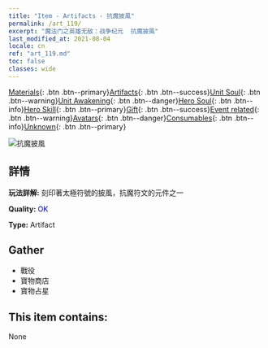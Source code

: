 ```yaml
---
title: "Item - Artifacts - 抗魔披風"
permalink: /art_119/
excerpt: "魔法门之英雄无敌：战争纪元  抗魔披風"
last_modified_at: 2021-08-04
locale: cn
ref: "art_119.md"
toc: false
classes: wide
---
```

 [Materials](/ItemsCN/){: .btn .btn--primary}[Artifacts](/ItemsCN/Artifacts/){: .btn .btn--success}[Unit Soul](/ItemsCN/UnitSoul/){: .btn .btn--warning}[Unit Awakening](/ItemsCN/UnitAwakening/){: .btn .btn--danger}[Hero Soul](/ItemsCN/HeroSoul/){: .btn .btn--info}[Hero Skill](/ItemsCN/HeroSkill/){: .btn .btn--primary}[Gift](/ItemsCN/Gift/){: .btn .btn--success}[Event related](/ItemsCN/Events/){: .btn .btn--warning}[Avatars](/ItemsCN/Avatars/){: .btn .btn--danger}[Consumables](/ItemsCN/Consumables/){: .btn .btn--info}[Unknown](/ItemsCN/Unknown/){: .btn .btn--primary}

 ![抗魔披風](/images/t/artifact_40232.png)

## 詳情
 **玩法詳解:** 刻印著太極符號的披風，抗魔符文的元件之一

 **Quality:** <span style="color: #0000CD">OK</span>

 **Type:** Artifact

## Gather

*    戰役 
*    寶物商店 
*    寶物占星 

## This item contains:

  None

